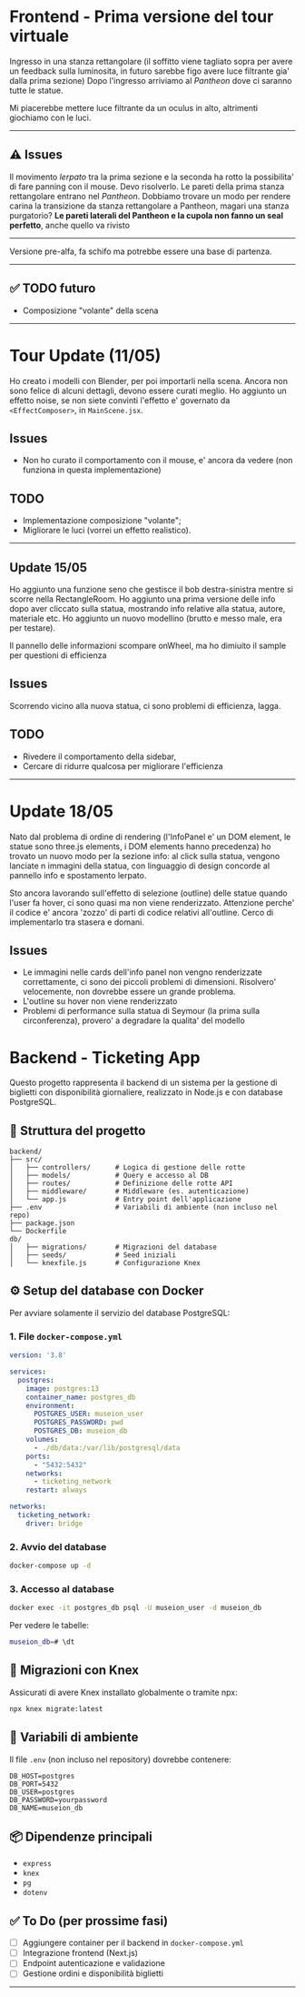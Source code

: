 # Frontend - Prima versione del tour virtuale
Ingresso in una stanza rettangolare (il soffitto viene tagliato sopra per avere un feedback sulla luminosita,
in futuro sarebbe figo avere luce filtrante gia' dalla prima sezione)
Dopo l'ingresso arriviamo al *Pantheon* dove ci saranno tutte le statue.

Mi piacerebbe mettere luce filtrante da un oculus in alto, altrimenti giochiamo con le luci.

***
## ⚠️ Issues
Il movimento *lerpato* tra la prima sezione e la seconda ha rotto la possibilita' di fare panning con il mouse. Devo risolverlo.
Le pareti della prima stanza rettangolare entrano nel *Pantheon*. Dobbiamo trovare un modo per rendere carina la transizione da stanza rettangolare a Pantheon, magari una stanza purgatorio?
**Le pareti laterali del Pantheon e la cupola non fanno un seal perfetto**, anche quello va rivisto

*** 
Versione pre-alfa, fa schifo ma potrebbe essere una base di partenza.
*** 

## ✅ TODO futuro
- Composizione "volante" della scena

***

# Tour Update (11/05)

Ho creato i modelli con Blender, per poi importarli nella scena. 
Ancora non sono felice di alcuni dettagli, devono essere curati meglio.
Ho aggiunto un effetto noise, se non siete convinti l'effetto e' governato da `<EffectComposer>`, in `MainScene.jsx`.
## Issues
- Non ho curato il comportamento con il mouse, e' ancora da vedere (non funziona in questa implementazione)

## TODO
- Implementazione composizione "volante";
- Migliorare le luci (vorrei un effetto realistico).

***
## Update 15/05
Ho aggiunto una funzione seno che gestisce il bob destra-sinistra mentre si scorre
nella RectangleRoom. Ho aggiunto una prima versione delle info dopo aver cliccato sulla statua, mostrando info relative alla statua, autore, materiale etc.
Ho aggiunto un nuovo modellino (brutto e messo male, era per testare).

Il pannello delle informazioni scompare onWheel, ma ho dimiuito il sample per questioni di efficienza

## Issues
Scorrendo vicino alla nuova statua, ci sono problemi di efficienza, lagga.

## TODO
- Rivedere il comportamento della sidebar,
- Cercare di ridurre qualcosa per migliorare l'efficienza

***
# Update 18/05

Nato dal problema di ordine di rendering (l'InfoPanel e' un DOM element, le statue sono three.js elements, i DOM elements hanno precedenza)
ho trovato un nuovo modo per la sezione info: al click sulla statua, vengono lanciate n immagini della statua, con linguaggio di design concorde al pannello info
e spostamento lerpato.

Sto ancora lavorando sull'effetto di selezione (outline) delle statue quando l'user fa hover, ci sono quasi ma non viene renderizzato. Attenzione perche' il codice e' ancora 'zozzo' di parti di codice relativi all'outline.
Cerco di implementarlo tra stasera e domani.


## Issues
- Le immagini nelle cards dell'info panel non vengno renderizzate correttamente, ci sono dei piccoli problemi di dimensioni. Risolvero' velocemente, non dovrebbe essere un grande problema.
- L'outline su hover non viene renderizzato
- Problemi di performance sulla statua di Seymour (la prima sulla circonferenza), provero' a degradare la qualita' del modello


# Backend - Ticketing App

Questo progetto rappresenta il backend di un sistema per la gestione di biglietti con disponibilità giornaliere, realizzato in Node.js e con database PostgreSQL.

## 📁 Struttura del progetto

```
backend/
├── src/
│   ├── controllers/      # Logica di gestione delle rotte
│   ├── models/           # Query e accesso al DB
│   ├── routes/           # Definizione delle rotte API
│   ├── middleware/       # Middleware (es. autenticazione)
│   └── app.js            # Entry point dell'applicazione
├── .env                  # Variabili di ambiente (non incluso nel repo)
├── package.json
└── Dockerfile
db/
│   ├── migrations/       # Migrazioni del database
│   ├── seeds/            # Seed iniziali
│   └── knexfile.js       # Configurazione Knex
```

## ⚙️ Setup del database con Docker

Per avviare solamente il servizio del database PostgreSQL:

### 1. File `docker-compose.yml`

```yaml
version: '3.8'

services:
  postgres:
    image: postgres:13
    container_name: postgres_db
    environment:
      POSTGRES_USER: museion_user
      POSTGRES_PASSWORD: pwd
      POSTGRES_DB: museion_db
    volumes:
      - ./db/data:/var/lib/postgresql/data
    ports:
      - "5432:5432"
    networks:
      - ticketing_network
    restart: always

networks:
  ticketing_network:
    driver: bridge
```

### 2. Avvio del database

```bash
docker-compose up -d
```

### 3. Accesso al database

```bash
docker exec -it postgres_db psql -U museion_user -d museion_db
```
Per vedere le tabelle:
```bash
museion_db=# \dt
```


## 🌱 Migrazioni con Knex

Assicurati di avere Knex installato globalmente o tramite npx:

```bash
npx knex migrate:latest
```

## 🔐 Variabili di ambiente

Il file `.env` (non incluso nel repository) dovrebbe contenere:

```
DB_HOST=postgres
DB_PORT=5432
DB_USER=postgres
DB_PASSWORD=yourpassword
DB_NAME=museion_db
```

## 📦 Dipendenze principali

* `express`
* `knex`
* `pg`
* `dotenv`

## ✅ To Do (per prossime fasi)

* [ ] Aggiungere container per il backend in `docker-compose.yml`
* [ ] Integrazione frontend (Next.js)
* [ ] Endpoint autenticazione e validazione
* [ ] Gestione ordini e disponibilità biglietti

---

